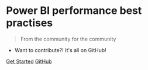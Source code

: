 # Power BI performance best practises

> From the community for the community

- Want to contribute?! It's all on GitHub!

[Get Started](#main)
[GitHub](https://github.com/SchreiberLars/Power-BI-performance-best-practices/tree/master/docs)

